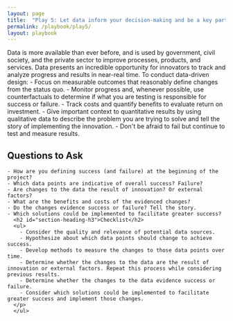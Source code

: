 ```yaml
---
layout: page
title:  "Play 5: Let data inform your decision-making and be a key part of your story."
permalink: /playbook/play5/
layout: playbook
---
```

  <p class="usa-font-lead">Data is more available than ever before, and is used by government, civil society, and the private sector to improve processes, products, and services. Data presents an incredible opportunity for innovators to track and analyze progress and results in near-real time. To conduct data-driven design:
    - Focus on measurable outcomes that reasonably define changes from the status quo.
    - Monitor progress and, whenever possible, use counterfactuals to determine if what you are testing is responsible for success or failure.
    - Track costs and quantify benefits to evaluate return on investment.
    - Give important context to quantitative results by using qualitative data to describe the problem you are trying to solve and tell the story of implementing the innovation.
    - Don't be afraid to fail but continue to test and measure results.

## Questions to Ask
    - How are you defining success (and failure) at the beginning of the project?
    - Which data points are indicative of overall success? Failure?
    - Are changes to the data the result of innovation? Or external factors?
    - What are the benefits and costs of the evidenced changes?
    - Do the changes evidence success or failure? Tell the story.
    - Which solutions could be implemented to facilitate greater success?
      <h2 id="section-heading-h3">Checklist</h2>
      <ul>
        - Consider the quality and relevance of potential data sources.
        - Hypothesize about which data points should change to achieve success.
        - Develop methods to measure the changes to those data points over time.
        - Determine whether the changes to the data are the result of innovation or external factors. Repeat this process while considering previous results.
        - Determine whether the changes to the data evidence success or failure.
        - Consider which solutions could be implemented to facilitate greater success and implement those changes.
      </p>
      </ul>
  </div>
</main>
